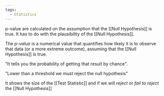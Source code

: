 ```yaml
---
tags:
  - Statistics
---
```

p-value are calculated on the assumption that the [[Null Hypothesis]] is true. It has to do with the plausibility of the [[Null Hypothesis]].

The *p-value* is a numerical value that quantifies how likely it is to observe that data (or a more extreme outcome), assuming that the [[Null Hypothesis]] is true.

"It tells you the probability of getting that result by chance".

"Lower than a threshold we must reject the null hypothesis"

It shows the size of the [[Test Statistic]] and if we will *reject* or *fail to reject* the [[Null Hypothesis]]